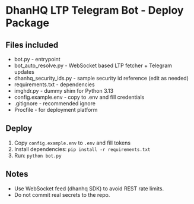 # DhanHQ LTP Telegram Bot - Deploy Package

## Files included
- bot.py - entrypoint
- bot_auto_resolve.py - WebSocket based LTP fetcher + Telegram updates
- dhanhq_security_ids.py - sample security id reference (edit as needed)
- requirements.txt - dependencies
- imghdr.py - dummy shim for Python 3.13
- config.example.env - copy to .env and fill credentials
- .gitignore - recommended ignore
- Procfile - for deployment platform

## Deploy
1. Copy `config.example.env` to `.env` and fill tokens
2. Install dependencies: `pip install -r requirements.txt`
3. Run: `python bot.py`

## Notes
- Use WebSocket feed (dhanhq SDK) to avoid REST rate limits.
- Do not commit real secrets to the repo.

